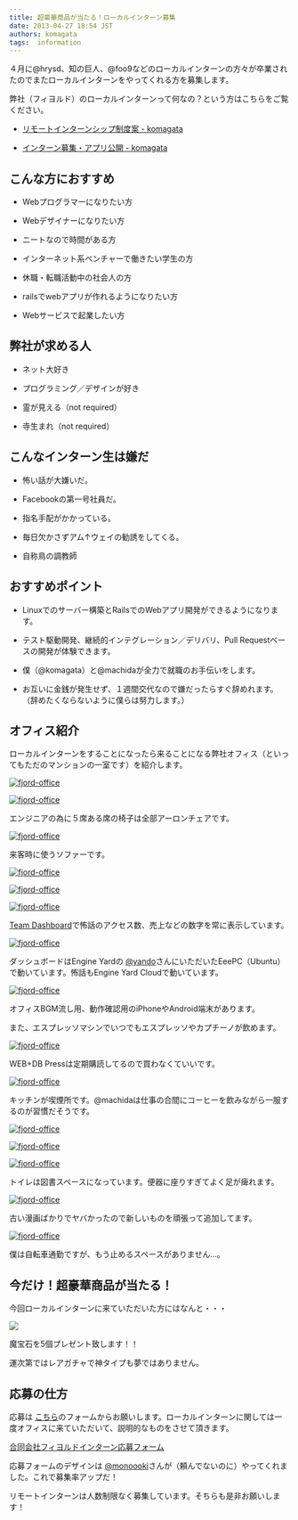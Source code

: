 ```yaml
---
title: 超豪華商品が当たる！ローカルインターン募集
date: 2013-04-27 18:54 JST
authors: komagata
tags:  information
---
```

４月に@hrysd、知の巨人、@foo9などのローカルインターンの方々が卒業されたのでまたローカルインターンをやってくれる方を募集します。

弊社（フィヨルド）のローカルインターンって何なの？という方はこちらをご覧ください。

- [リモートインターンシップ制度案 - komagata](http://docs.komagata.org/4942)

- [インターン募集・アプリ公開 - komagata](http://docs.komagata.org/5066)

## こんな方におすすめ

- Webプログラマーになりたい方

- Webデザイナーになりたい方

- ニートなので時間がある方

- インターネット系ベンチャーで働きたい学生の方

- 休職・転職活動中の社会人の方

- railsでwebアプリが作れるようになりたい方

- Webサービスで起業したい方

## 弊社が求める人

- ネット大好き

- プログラミング／デザインが好き

- 霊が見える（not required）

- 寺生まれ（not required）

## こんなインターン生は嫌だ

- 怖い話が大嫌いだ。

- Facebookの第一号社員だ。

- 指名手配がかかっている。

- 毎日欠かさずアム↑ウェイの勧誘をしてくる。

- 自称鳥の調教師

## おすすめポイント

- Linuxでのサーバー構築とRailsでのWebアプリ開発ができるようになります。

- テスト駆動開発、継続的インテグレーション／デリバリ、Pull Requestベースの開発が体験できます。

- 僕（@komagata）と@machidaが全力で就職のお手伝いをします。

- お互いに金銭が発生せず、１週間交代なので嫌だったらすぐ辞めれます。（辞めたくならないように僕らは努力します。）

## オフィス紹介

ローカルインターンをすることになったら来ることになる弊社オフィス（といってもただのマンションの一室です）を紹介します。

 [![fjord-office](http://farm9.staticflickr.com/8404/8685738918_d727445d4b.jpg)](http://www.flickr.com/photos/fjord_llc/8685738918/ "fjord-office by 町田 哲平（teppei machida）, on Flickr")

 [![fjord-office](http://farm9.staticflickr.com/8536/8685739534_f9d1d36abe.jpg)](http://www.flickr.com/photos/fjord_llc/8685739534/ "fjord-office by 町田 哲平（teppei machida）, on Flickr")

エンジニアの為に５席ある席の椅子は全部アーロンチェアです。

 [![fjord-office](http://farm9.staticflickr.com/8115/8684616947_51b23d2733.jpg)](http://www.flickr.com/photos/fjord_llc/8684616947/ "fjord-office by 町田 哲平（teppei machida）, on Flickr")

来客時に使うソファーです。

 [![fjord-office](http://farm9.staticflickr.com/8115/8685740662_82eb681865.jpg)](http://www.flickr.com/photos/fjord_llc/8685740662/ "fjord-office by 町田 哲平（teppei machida）, on Flickr")

 [![fjord-office](http://farm9.staticflickr.com/8262/8685735188_09eeb45d82.jpg)](http://www.flickr.com/photos/fjord_llc/8685735188/ "fjord-office by 町田 哲平（teppei machida）, on Flickr")

 [![fjord-office](http://farm9.staticflickr.com/8266/8685741424_16a79ef354.jpg)](http://www.flickr.com/photos/fjord_llc/8685741424/ "fjord-office by 町田 哲平（teppei machida）, on Flickr")

[Team Dashboard](http://dashboard.fjord.jp/dashboards/1)で怖話のアクセス数、売上などの数字を常に表示しています。

 [![fjord-office](http://farm9.staticflickr.com/8538/8684617413_61d365b7d7.jpg)](http://www.flickr.com/photos/fjord_llc/8684617413/ "fjord-office by 町田 哲平（teppei machida）, on Flickr")

ダッシュボードはEngine Yardの [@yando](http://twitter.com/yando)さんにいただいたEeePC（Ubuntu）で動いています。怖話もEngine Yard Cloudで動いています。

 [![fjord-office](http://farm9.staticflickr.com/8119/8684620515_acb4a5acd1.jpg)](http://www.flickr.com/photos/fjord_llc/8684620515/ "fjord-office by 町田 哲平（teppei machida）, on Flickr")

オフィスBGM流し用、動作確認用のiPhoneやAndroid端末があります。

また、エスプレッソマシンでいつでもエスプレッソやカプチーノが飲めます。

 [![fjord-office](http://farm9.staticflickr.com/8126/8685739956_23425e0764.jpg)](http://www.flickr.com/photos/fjord_llc/8685739956/ "fjord-office by 町田 哲平（teppei machida）, on Flickr")

WEB+DB Pressは定期購読してるので買わなくていいです。

 [![fjord-office](http://farm9.staticflickr.com/8537/8685742148_17b4c47574.jpg)](http://www.flickr.com/photos/fjord_llc/8685742148/ "fjord-office by 町田 哲平（teppei machida）, on Flickr")

キッチンが喫煙所です。@machidaは仕事の合間にコーヒーを飲みながら一服するのが習慣だそうです。

 [![fjord-office](http://farm9.staticflickr.com/8398/8685742698_304eaaf9e6.jpg)](http://www.flickr.com/photos/fjord_llc/8685742698/ "fjord-office by 町田 哲平（teppei machida）, on Flickr")

 [![fjord-office](http://farm9.staticflickr.com/8542/8685743628_033d67c902.jpg)](http://www.flickr.com/photos/fjord_llc/8685743628/ "fjord-office by 町田 哲平（teppei machida）, on Flickr")

 [![fjord-office](http://farm9.staticflickr.com/8534/8685743172_c2252f0f40.jpg)](http://www.flickr.com/photos/fjord_llc/8685743172/ "fjord-office by 町田 哲平（teppei machida）, on Flickr")

トイレは図書スペースになっています。便器に座りすぎてよく足が痺れます。

 [![fjord-office](http://farm9.staticflickr.com/8117/8685743052_4bdd08a5dc.jpg)](http://www.flickr.com/photos/fjord_llc/8685743052/ "fjord-office by 町田 哲平（teppei machida）, on Flickr")

古い漫画ばかりでヤバかったので新しいものを頑張って追加してます。

 [![fjord-office](http://farm9.staticflickr.com/8536/8684627245_a5d4354959.jpg)](http://www.flickr.com/photos/fjord_llc/8684627245/ "fjord-office by 町田 哲平（teppei machida）, on Flickr")

僕は自転車通勤ですが、もう止めるスペースがありません…。

## 今だけ！超豪華商品が当たる！

今回ローカルインターンに来ていただいた方にはなんと・・・

 ![](https://lh4.googleusercontent.com/-7ZwBuLQBkE8/UXufIlaR_YI/AAAAAAAADH0/crvevFgtnMA/s800/magic_jewel.png)

魔宝石を5個プレゼント致します！！

運次第ではレアガチャで神タイプも夢ではありません。

## 応募の仕方

応募は [こちら](http://intern-fantasy.herokuapp.com/)のフォームからお願いします。ローカルインターンに関しては一度オフィスに来ていただいて、説明的なものをさせて頂きます。

[合同会社フィヨルドインターン応募フォーム](http://intern-fantasy.herokuapp.com/)

応募フォームのデザインは [@monoooki](@monoooki)さんが（頼んでないのに）やってくれました。これで募集率アップだ！

リモートインターンは人数制限なく募集しています。そちらも是非お願いします！
